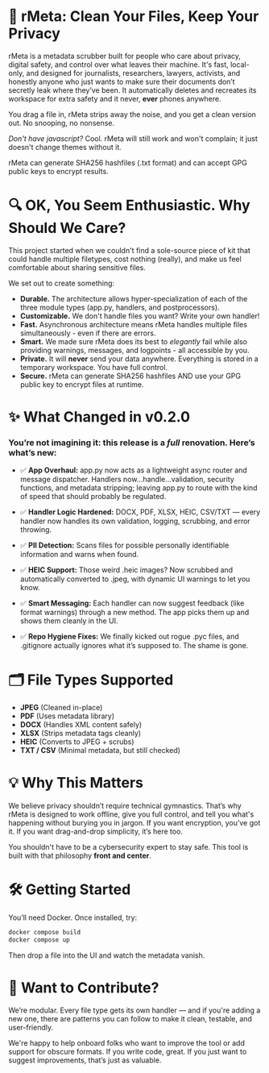 # 🧼 rMeta: Clean Your Files, Keep Your Privacy

rMeta is a metadata scrubber built for people who care about privacy, digital safety, and control over what leaves their machine. It's fast, local-only, and designed for journalists, researchers, lawyers, activists, and honestly anyone who just wants to make sure their documents don’t secretly leak where they’ve been.  It automatically deletes and recreates its workspace for extra safety and it never, **ever** phones anywhere.

You drag a file in, rMeta strips away the noise, and you get a clean version out. No snooping, no nonsense.

*Don't have javascript?*  Cool.  rMeta will still work and won't complain; it just doesn't change themes without it.  

rMeta can generate SHA256 hashfiles (.txt format) and can accept GPG public keys to encrypt results. 
# 🔍 OK, You Seem Enthusiastic.  Why Should We Care?
This project started when we couldn't find a sole-source piece of kit that could handle multiple filetypes, cost nothing (really), and make us feel comfortable about sharing sensitive files.  

We set out to create something:
- **Durable.**  The architecture allows hyper-specialization of each of the three module types (app.py, handlers, and postprocessors).
- **Customizable.**  We don't handle files you want?  Write your own handler!  
- **Fast.** Asynchronous architecture means rMeta handles multiple files simultaneously - even if there are errors.
- **Smart.** We made sure rMeta does its best to *elegantly* fail while also providing warnings, messages, and logpoints - all accessible by you.
- **Private.** It will **never** send your data anywhere.  Everything is stored in a temporary workspace.  You have full control.
- **Secure.** rMeta can generate SHA256 hashfiles AND use your GPG public key to encrypt files at runtime.  
# ✨ What Changed in v0.2.0

### You’re not imagining it: this release is a *full* renovation. Here’s what’s new:
- ✅ **App Overhaul:** app.py now acts as a lightweight async router and message dispatcher. Handlers now...handle...validation, security functions, and metadata stripping; leaving app.py to route with the kind of speed that should probably be regulated.
- ✅ **Handler Logic Hardened:** DOCX, PDF, XLSX, HEIC, CSV/TXT — every handler now handles its own validation, logging, scrubbing, and error throwing.
- ✅ **PII Detection:** Scans files for possible personally identifiable information and warns when found.

- ✅ **HEIC Support:** Those weird .heic images? Now scrubbed and automatically converted to .jpeg, with dynamic UI warnings to let you know.

- ✅ **Smart Messaging:** Each handler can now suggest feedback (like format warnings) through a new method. The app picks them up and shows them cleanly in the UI.

- ✅ **Repo Hygiene Fixes:** We finally kicked out rogue .pyc files, and .gitignore actually ignores what it’s supposed to. The shame is gone.

# 🗂️ File Types Supported
- **JPEG** (Cleaned in-place)
- **PDF** (Uses metadata library)
- **DOCX** (Handles XML content safely)
- **XLSX** (Strips metadata tags cleanly)
- **HEIC** (Converts to JPEG + scrubs)
- **TXT / CSV** (Minimal metadata, but still checked)
# 💡 Why This Matters

We believe privacy shouldn’t require technical gymnastics. That’s why rMeta is designed to work offline, give you full control, and tell you what's happening without burying you in jargon. If you want encryption, you’ve got it. If you want drag-and-drop simplicity, it’s here too.

You shouldn't have to be a cybersecurity expert to stay safe. This tool is built with that philosophy **front and center**.
# 🛠️ Getting Started

You’ll need Docker. Once installed, try:

```bash
docker compose build
docker compose up
```
Then drop a file into the UI and watch the metadata vanish.
# 🌱 Want to Contribute?

We’re modular. Every file type gets its own handler — and if you're adding a new one, there are patterns you can follow to make it clean, testable, and user-friendly.

We're happy to help onboard folks who want to improve the tool or add support for obscure formats. If you write code, great. If you just want to suggest improvements, that’s just as valuable.